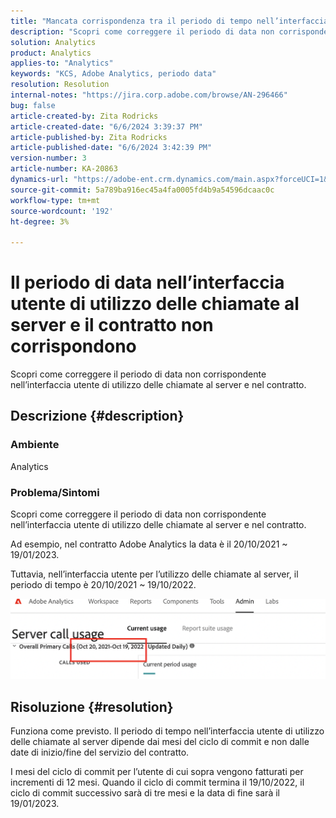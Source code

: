 ```yaml
---
title: "Mancata corrispondenza tra il periodo di tempo nell’interfaccia utente di utilizzo delle chiamate server e il contratto"
description: "Scopri come correggere il periodo di data non corrispondente nell’interfaccia utente di utilizzo delle chiamate al server e nel contratto."
solution: Analytics
product: Analytics
applies-to: "Analytics"
keywords: "KCS, Adobe Analytics, periodo data"
resolution: Resolution
internal-notes: "https://jira.corp.adobe.com/browse/AN-296466"
bug: false
article-created-by: Zita Rodricks
article-created-date: "6/6/2024 3:39:37 PM"
article-published-by: Zita Rodricks
article-published-date: "6/6/2024 3:42:39 PM"
version-number: 3
article-number: KA-20863
dynamics-url: "https://adobe-ent.crm.dynamics.com/main.aspx?forceUCI=1&pagetype=entityrecord&etn=knowledgearticle&id=f91c7ff4-1a24-ef11-840a-000d3a372703"
source-git-commit: 5a789ba916ec45a4fa0005fd4b9a54596dcaac0c
workflow-type: tm+mt
source-wordcount: '192'
ht-degree: 3%

---
```


# Il periodo di data nell’interfaccia utente di utilizzo delle chiamate al server e il contratto non corrispondono


Scopri come correggere il periodo di data non corrispondente nell’interfaccia utente di utilizzo delle chiamate al server e nel contratto.

## Descrizione {#description}


### <b>Ambiente</b>

Analytics

### <b>Problema/Sintomi</b>

Scopri come correggere il periodo di data non corrispondente nell’interfaccia utente di utilizzo delle chiamate al server e nel contratto.

Ad esempio, nel contratto Adobe Analytics la data è il 20/10/2021 ~ 19/01/2023.

Tuttavia, nell’interfaccia utente per l’utilizzo delle chiamate al server, il periodo di tempo è 20/10/2021 ~ 19/10/2022.




<b>![](assets/___fb1c7ff4-1a24-ef11-840a-000d3a372703___.png)</b>

## Risoluzione {#resolution}


Funziona come previsto. Il periodo di tempo nell’interfaccia utente di utilizzo delle chiamate al server dipende dai mesi del ciclo di commit e non dalle date di inizio/fine del servizio del contratto.

I mesi del ciclo di commit per l’utente di cui sopra vengono fatturati per incrementi di 12 mesi. Quando il ciclo di commit termina il 19/10/2022, il ciclo di commit successivo sarà di tre mesi e la data di fine sarà il 19/01/2023.
